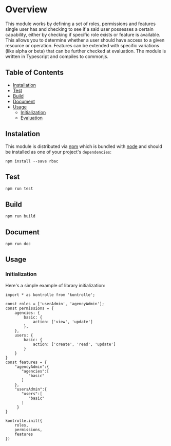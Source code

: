 # Overview

This module works by defining a set of roles, permissions and features single user has and checking to see if a said user possesses a certain capability, either by checking if specific role exists or feature is available. This allows you to determine whether a user should have access to a given resource or operation. Features can be extended with specific variations (like alpha or beta) that can be further checked at evaluation. The module is written in Typescript and compiles to commonjs.


## Table of Contents

- [Installation](#installation)
- [Test](#test)
- [Build](#build)
- [Document](#document)
- [Usage](#usage)
	- [Initialization](#initialization)
	- [Evaluation](#evaluation)

## Instalation

This module is distributed via [npm](https://www.npmjs.com/) which is bundled with [node](https://nodejs.org/en/) and should be installed as one of your project's `dependencies`:
```
npm install --save rbac
```

## Test
```
npm run test
```

## Build
```
npm run build
```

## Document
```
npm run doc
```

## Usage

### Initialization

Here's a simple example of library initialization:
```
import * as kontrolle from 'kontrolle';

const roles = ['userAdmin', 'agencyAdmin'];
const permissions = {
	agencies: {
		basic: {
			action: ['view', 'update']
		},
	},
	users: {
		basic: {
			action: ['create', 'read', 'update']
		}
	}
}
const features = {
	"agencyAdmin":{
	   "agencies":[
	      "basic"
	   ]
	},
	"usersAdmin":{
	   "users":[
	      "basic"
	   ]
	 }
}

kontrolle.init({
	roles,
	permissions,
	features
})
```
